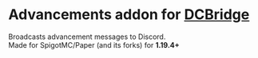 # Advancements addon for [DCBridge](https://github.com/Lukiiy/DiscordBridge)

Broadcasts advancement messages to Discord.  
Made for SpigotMC/Paper (and its forks) for **1.19.4+**
